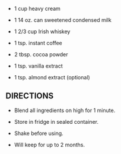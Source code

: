 - 1 cup heavy cream

- 1 14 oz. can sweetened condensed milk

- 1 2/3 cup Irish whiskey

- 1 tsp. instant coffee

- 2 tbsp. cocoa powder

- 1 tsp. vanilla extract

- 1 tsp. almond extract (optional)

## DIRECTIONS

- Blend all ingredients on high for 1 minute.

- Store in fridge in sealed container.

- Shake before using.

- Will keep for up to 2 months.
